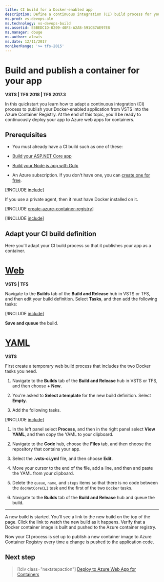 ```yaml
---
title: CI build for a Docker-enabled app
description: Define a continuous integration (CI) build process for your Docker-enabled app in VSTS or Microsoft Team Foundation Server (TFS)
ms.prod: vs-devops-alm
ms.technology: vs-devops-build
ms.assetid: E5BEDC1D-0209-40F3-A2AB-591CB7AE97E8
ms.manager: douge
ms.author: alewis
ms.date: 12/11/2017
monikerRange: '>= tfs-2015'
---
```


# Build and publish a container for your app

**VSTS | TFS 2018 | TFS 2017.3**

In this quickstart you learn how to adapt a continuous integration (CI) process to publish your Docker-enabled application from VSTS into the Azure Container Registry. At the end of this topic, you'll be ready to continuously deploy your app to Azure web apps for containers.

[//]: # (TODO: or to a Kubernetes cluster.)

## Prerequisites

* You must already have a CI build such as one of these:

 - [Build your ASP.NET Core app](../aspnet/build-aspnet-core.md)
  
 - [Build your Node.js app with Gulp](../nodejs/build-gulp.md)

* An Azure subscription. If you don't have one, you can [create one for free](https://azure.microsoft.com/free/?WT.mc_id=A261C142F).

[!INCLUDE [include](../../_shared/ci-cd-prerequisites-tfs.md)]

If you use a private agent, then it must have Docker installed on it.

[!INCLUDE [create-azure-container-registry](../_shared/create-azure-container-registry.md)]

[!INCLUDE [include](../../_shared/web-or-yaml.md)]

## Adapt your CI build definition

Here you'll adapt your CI build process so that it publishes your app as a container.

# [Web](#tab/web)

**VSTS | TFS**

Navigate to the **Builds** tab of the **Build and Release** hub in VSTS or TFS, and then edit your build definition. Select **Tasks**, and then add the following tasks:

[!INCLUDE [include](_shared/container-tasks-web.md)]

**Save and queue** the build.

# [YAML](#tab/yaml)

**VSTS**

First create a temporary web build process that includes the two Docker tasks you need. 

1. Navigate to the **Builds** tab of the **Build and Release** hub in VSTS or TFS, and then choose **+ New**. 

1. You're asked to **Select a template** for the new build definition. Select **Empty**.

1. Add the following tasks.

[!INCLUDE [include](_shared/container-tasks-web.md)]

1. In the left panel select **Process**, and then in the right panel select **View YAML**, and then copy the YAML to your clipboard.

1. Navigate to the **Code** hub, choose the **Files** tab, and then choose the repository that contains your app.

1. Select the **.vsts-ci.yml** file, and then choose **Edit**.

1. Move your cursor to the end of the file, add a line, and then and paste the YAML from your clipboard.

1. Delete the `queue`, `name`, and `steps` items so that there is no code between the `docNetCoreCLI` task and the first of the two `Docker` tasks.

1. Navigate to the **Builds** tab of the **Build and Release** hub and queue the build.

---

A new build is started. You'll see a link to the new build on the top of the page. Click the link to watch the new build as it happens. Verify that a Docker container image is built and pushed to the Azure container registry.

Now your CI process is set up to publish a new container image to Azure Container Registry every time a change is pushed to the application code.

## Next step

> [!div class="nextstepaction"]
> [Deploy to Azure Web App for Containers](../cd/deploy-docker-webapp.md)
